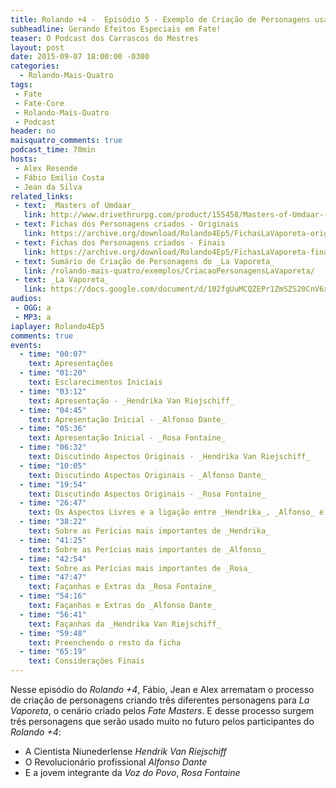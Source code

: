 ```yaml
---
title: Rolando +4 -  Episódio 5 - Exemplo de Criação de Personagens usando La Vaporeta
subheadline: Gerando Efeitos Especiais em Fate!
teaser: O Podcast dos Carrascos do Mestres
layout: post
date: 2015-09-07 18:00:00 -0300
categories:
  - Rolando-Mais-Quatro
tags:
 - Fate
 - Fate-Core
 - Rolando-Mais-Quatro
 - Podcast
header: no
maisquatro_comments: true 
podcast_time: 70min
hosts:
 - Alex Resende
 - Fábio Emilio Costa
 - Jean da Silva
related_links:
 - text: _Masters of Umdaar_
   link: http://www.drivethrurpg.com/product/155458/Masters-of-Umdaar--A-World-of-Adventure-for-Fate-Core
 - text: Fichas dos Personagens criados - Originais
   link: https://archive.org/download/Rolando4Ep5/FichasLaVaporeta-orig.pdf
 - text: Fichas dos Personagens criados - Finais
   link: https://archive.org/download/Rolando4Ep5/FichasLaVaporeta-final.pdf
 - text: Sumário de Criação de Personagens do _La Vaporeta_
   link: /rolando-mais-quatro/exemplos/CriacaoPersonagensLaVaporeta/
 - text: _La Vaporeta_
   link: https://docs.google.com/document/d/102fgUuMCQZEPr1ZmSZS20CnV6x75Ors6WkAYdGWnUbg/edit?usp=sharing
audios:
 - OGG: a
 - MP3: a
iaplayer: Rolando4Ep5
comments: true
events:
  - time: "00:07"
    text: Apresentações
  - time: "01:20"
    text: Esclarecimentos Iniciais
  - time: "03:12"
    text: Apresentação - _Hendrika Van Riejschiff_
  - time: "04:45"
    text: Apresentação Inicial - _Alfonso Dante_
  - time: "05:36"
    text: Apresentação Inicial - _Rosa Fontaine_
  - time: "06:32"
    text: Discutindo Aspectos Originais - _Hendrika Van Riejschiff_
  - time: "10:05"
    text: Discutindo Aspectos Originais - _Alfonso Dante_
  - time: "19:54"
    text: Discutindo Aspectos Originais - _Rosa Fontaine_
  - time: "26:47"
    text: Os Aspectos Livres e a ligação entre _Hendrika_, _Alfonso_ e _Rosa_, como no caso das Fases
  - time: "38:22"
    text: Sobre as Perícias mais importantes de _Hendrika_
  - time: "41:25"
    text: Sobre as Perícias mais importantes de _Alfonso_
  - time: "42:54"
    text: Sobre as Perícias mais importantes de _Rosa_
  - time: "47:47"
    text: Façanhas e Extras da _Rosa Fontaine_
  - time: "54:16"
    text: Façanhas e Extras do _Alfonso Dante_
  - time: "56:41"
    text: Façanhas da _Hendrika Van Riejschiff_
  - time: "59:48"
    text: Preenchendo o resto da ficha
  - time: "65:19"
    text: Considerações Finais
---
```


Nesse episódio do  _Rolando +4_, Fábio, Jean e Alex  arrematam o processo de criação de personagens criando três diferentes personagens para _La Vaporeta_, o cenário criado pelos _Fate Masters_. E desse processo surgem três personagens que serão usado muito no futuro pelos participantes do _Rolando +4_:

+ A Cientista Niunederlense _Hendrik Van Riejschiff_
+ O Revolucionário profissional _Alfonso Dante_
+ E a jovem integrante da _Voz do Povo_, _Rosa Fontaine_
